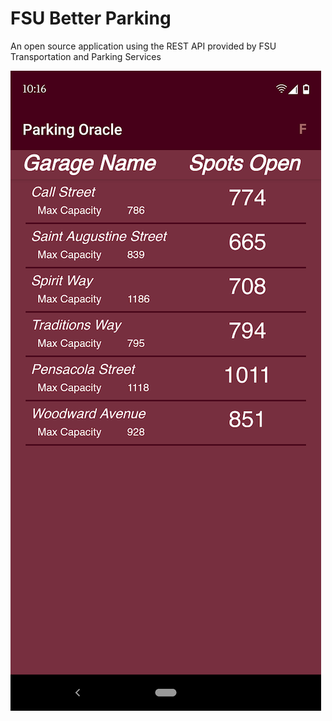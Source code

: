 # FSU Better Parking

An open source application using the REST API provided by
FSU Transportation and Parking Services

![Screenshot of Application](Screenshot.png "Screenshot")
